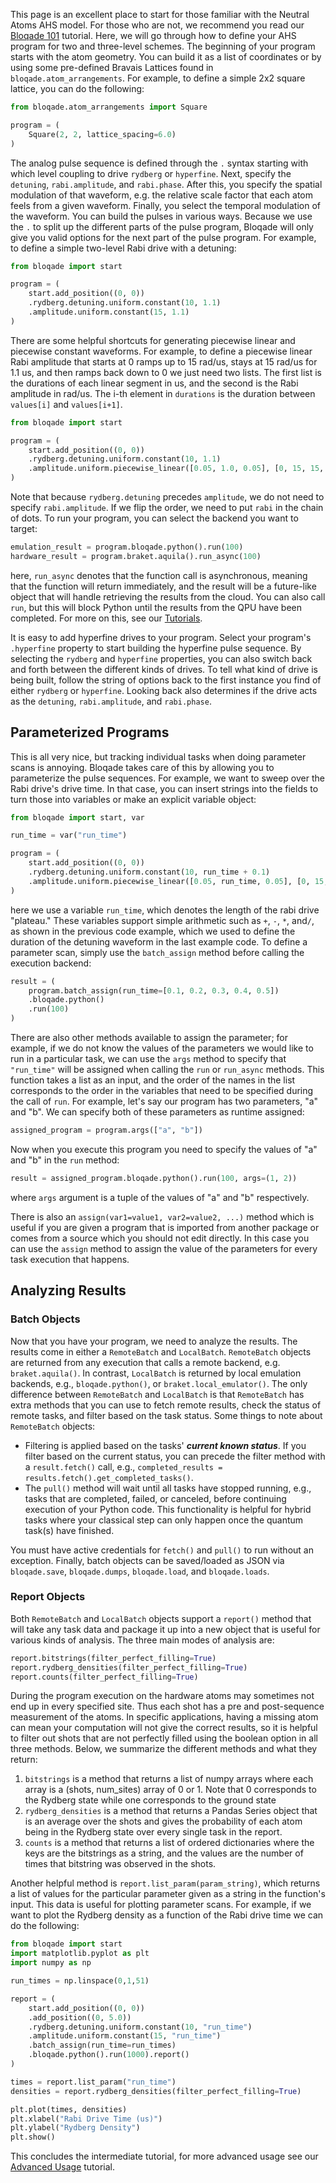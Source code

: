 This page is an excellent place to start for those familiar with the Neutral Atoms AHS model. For those who are not, we recommend you read our [Bloqade 101](bloqade_101.md) tutorial. Here, we will go through how to define your AHS program for two and three-level schemes. The beginning of your program starts with the atom geometry. You can build it as a list of coordinates or by using some pre-defined Bravais Lattices found in `bloqade.atom_arrangements`. For example, to define a simple 2x2 square lattice, you can do the following:

```python
from bloqade.atom_arrangements import Square

program = (
    Square(2, 2, lattice_spacing=6.0)
)
```
The analog pulse sequence is defined through the `.` syntax starting with which level coupling to drive `rydberg` or `hyperfine`. Next, specify the `detuning`, `rabi.amplitude`, and `rabi.phase`. After this, you specify the spatial modulation of that waveform, e.g. the relative scale factor that each atom feels from a given waveform. Finally, you select the temporal modulation of the waveform. You can build the pulses in various ways. Because we use the `.` to split up the different parts of the pulse program, Bloqade will only give you valid options for the next part of the pulse program. For example, to define a simple two-level Rabi drive with a detuning:

```python
from bloqade import start

program = (
    start.add_position((0, 0))
    .rydberg.detuning.uniform.constant(10, 1.1)
    .amplitude.uniform.constant(15, 1.1)
)
```

There are some helpful shortcuts for generating piecewise linear and piecewise constant waveforms. For example, to define a piecewise linear Rabi amplitude that starts at 0 ramps up to 15 rad/us, stays at 15 rad/us for 1.1 us, and then ramps back down to 0 we just need two lists. The first list is the durations of each linear segment in us, and the second is the Rabi amplitude in rad/us. The i-th element in `durations` is the duration between `values[i]` and `values[i+1]`.

```python
from bloqade import start

program = (
    start.add_position((0, 0))
    .rydberg.detuning.uniform.constant(10, 1.1)
    .amplitude.uniform.piecewise_linear([0.05, 1.0, 0.05], [0, 15, 15, 0])
)
```

Note that because `rydberg.detuning` precedes `amplitude`, we do not need to specify `rabi.amplitude`. If we flip the order, we need to put `rabi` in the chain of dots. To run your program, you can select the backend you want to target:

```python
emulation_result = program.bloqade.python().run(100)
hardware_result = program.braket.aquila().run_async(100)
```
here, `run_async` denotes that the function call is asynchronous, meaning that the function will return immediately, and the result will be a future-like object that will handle retrieving the results from the cloud. You can also call `run`, but this will block Python until the results from the QPU have been completed. For more on this, see our [Tutorials](https://queracomputing.github.io/bloqade-python-examples/latest/).

It is easy to add hyperfine drives to your program. Select your program's `.hyperfine` property to start building the hyperfine pulse sequence. By selecting the `rydberg` and `hyperfine` properties, you can also switch back and forth between the different kinds of drives. To tell what kind of drive is being built, follow the string of options back to the first instance you find of either `rydberg` or `hyperfine`. Looking back also determines if the drive acts as the `detuning`, `rabi.amplitude`, and `rabi.phase`.

## Parameterized Programs

This is all very nice, but tracking individual tasks when doing parameter scans is annoying. Bloqade takes care of this by allowing you to parameterize the pulse sequences. For example, we want to sweep over the Rabi drive's drive time. In that case, you can insert strings into the fields to turn those into variables or make an explicit variable object:

```python
from bloqade import start, var

run_time = var("run_time")

program = (
    start.add_position((0, 0))
    .rydberg.detuning.uniform.constant(10, run_time + 0.1)
    .amplitude.uniform.piecewise_linear([0.05, run_time, 0.05], [0, 15, 15, 0])
)
```

here we use a variable `run_time`, which denotes the length of the rabi drive "plateau." These variables support simple arithmetic such as `+`, `-`, `*`,  and`/`, as shown in the previous code example, which we used to define the duration of the detuning waveform in the last example code. To define a parameter scan, simply use the `batch_assign` method before calling the execution backend:

```python
result = (
    program.batch_assign(run_time=[0.1, 0.2, 0.3, 0.4, 0.5])
    .bloqade.python()
    .run(100)
)
```

There are also other methods available to assign the parameter; for example, if we do not know the values of the parameters we would like to run in a particular task, we can use the `args` method to specify that `"run_time"` will be assigned when calling the `run` or `run_async` methods. This function takes a list as an input, and the order of the names in the list corresponds to the order in the variables that need to be specified during the call of `run`. For example, let's say our program has two parameters, "a" and "b". We can specify both of these parameters as runtime assigned:

```python
assigned_program = program.args(["a", "b"])
```
Now when you execute this program you need to specify the values of "a" and "b" in the `run` method:

```python
result = assigned_program.bloqade.python().run(100, args=(1, 2))
```
where `args` argument is a tuple of the values of "a" and "b" respectively.

There is also an `assign(var1=value1, var2=value2, ...)` method which is useful if you are given a program that is imported from another package or comes from a source which you should not edit directly. In this case you can use the `assign` method to assign the value of the parameters for every task execution that happens.

## Analyzing Results

### Batch Objects

Now that you have your program, we need to analyze the results. The results come in either a `RemoteBatch` and `LocalBatch`. `RemoteBatch` objects are returned from any execution that calls a remote backend, e.g. `braket.aquila()`. In contrast, `LocalBatch` is returned by local emulation backends, e.g., `bloqade.python()`, or `braket.local_emulator()`. The only difference between `RemoteBatch` and `LocalBatch` is that `RemoteBatch` has extra methods that you can use to fetch remote results, check the status of remote tasks, and filter based on the task status. Some things to note about `RemoteBatch` objects:

* Filtering is applied based on the tasks' _**current known status**_. If you filter based on the current status, you can precede the filter method with a `result.fetch()` call, e.g., `completed_results = results.fetch().get_completed_tasks()`.
* The `pull()` method will wait until all tasks have stopped running, e.g., tasks that are completed, failed, or canceled, before continuing execution of your Python code. This functionality is helpful for hybrid tasks where your classical step can only happen once the quantum task(s) have finished.

You must have active credentials for `fetch()` and `pull()` to run without an exception. Finally, batch objects can be saved/loaded as JSON via `bloqade.save`, `bloqade.dumps`, `bloqade.load`, and `bloqade.loads`.

### Report Objects

Both `RemoteBatch` and `LocalBatch` objects support a `report()` method that will take any task data and package it up into a new object that is useful for various kinds of analysis. The three main modes of analysis are:

```python
report.bitstrings(filter_perfect_filling=True)
report.rydberg_densities(filter_perfect_filling=True)
report.counts(filter_perfect_filling=True)
```

During the program execution on the hardware atoms may sometimes not end up in every specified site. Thus each shot has a pre and post-sequence measurement of the atoms. In specific applications, having a missing atom can mean your computation will not give the correct results, so it is helpful to filter out shots that are not perfectly filled using the boolean option in all three methods. Below, we summarize the different methods and what they return:

1. `bitstrings` is a method that returns a list of numpy arrays where each array is a (shots, num_sites) array of 0 or 1. Note that 0 corresponds to the Rydberg state while one corresponds to the ground state
2. `rydberg_densities` is a method that returns a Pandas Series object that is an average over the shots and gives the probability of each atom being in the Rydberg state over every single task in the report.
3. `counts` is a method that returns a list of ordered dictionaries where the keys are the bitstrings as a string, and the values are the number of times that bitstring was observed in the shots.

Another helpful method is `report.list_param(param_string)`, which returns a list of values for the particular parameter given as a string in the function's input. This data is useful for plotting parameter scans. For example, if we want to plot the Rydberg density as a function of the Rabi drive time we can do the following:

```python
from bloqade import start
import matplotlib.pyplot as plt
import numpy as np

run_times = np.linspace(0,1,51)

report = (
    start.add_position((0, 0))
    .add_position((0, 5.0))
    .rydberg.detuning.uniform.constant(10, "run_time")
    .amplitude.uniform.constant(15, "run_time")
    .batch_assign(run_time=run_times)
    .bloqade.python().run(1000).report()
)

times = report.list_param("run_time")
densities = report.rydberg_densities(filter_perfect_filling=True)

plt.plot(times, densities)
plt.xlabel("Rabi Drive Time (us)")
plt.ylabel("Rydberg Density")
plt.show()
```

This concludes the intermediate tutorial, for more advanced usage see our [Advanced Usage](advanced_usage.md) tutorial.

